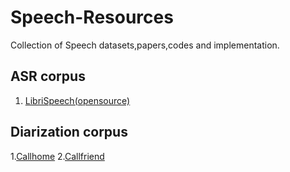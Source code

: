 # Speech-Resources
Collection of Speech datasets,papers,codes and implementation.
## ASR corpus 
1. [LibriSpeech(opensource)](http://www.openslr.org/12/)
## Diarization corpus
1.[Callhome](https://media.talkbank.org/ca/CallHome/)
2.[Callfriend](https://media.talkbank.org/ca/CallFriend/)
